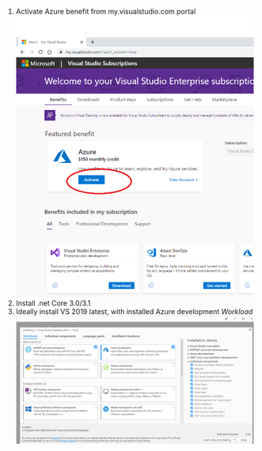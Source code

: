 1. Activate Azure benefit from my.visualstudio.com portal
![image.png](/devops-training.wiki/.attachments/image-0a7281b1-ff34-4b27-b3ce-964bc7aa4302.png)
1. Install .net Core 3.0/3.1
1. Ideally install VS 2019 latest, with installed Azure development _Workload_
![image.png](/devops-training.wiki/.attachments/image-50d48103-4055-4a38-93c9-34be63f937c5.png)
